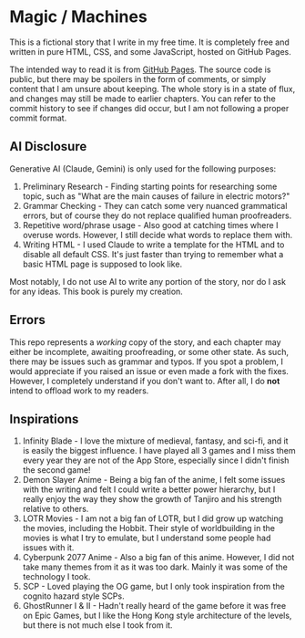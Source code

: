 # Magic / Machines

This is a fictional story that I write in my free time. It is completely free and written in pure HTML, CSS, and some JavaScript, hosted on GitHub Pages.

The intended way to read it is from [GitHub Pages](https://manglemix.github.io/MagicXMachines/). The source code is public, but there may be spoilers
in the form of comments, or simply content that I am unsure about keeping. The whole story is in a state of flux, and changes may still be made to earlier
chapters. You can refer to the commit history to see if changes did occur, but I am not following a proper commit format.

## AI Disclosure

Generative AI (Claude, Gemini) is only used for the following purposes:

1. Preliminary Research - Finding starting points for researching some topic, such as "What are the main causes of failure in electric motors?"
2. Grammar Checking - They can catch some very nuanced grammatical errors, but of course they do not replace qualified human proofreaders.
3. Repetitive word/phrase usage - Also good at catching times where I overuse words. However, I still decide what words to replace them with.
4. Writing HTML - I used Claude to write a template for the HTML and to disable all default CSS. It's just faster than trying to remember what a basic HTML page is supposed to look like.

Most notably, I do not use AI to write any portion of the story, nor do I ask for any ideas. This book is purely my creation.

## Errors

This repo represents a *working* copy of the story, and each chapter may either be incomplete, awaiting proofreading, or some other state. As such, there may be issues such as grammar and typos. If you spot a problem, I would appreciate if you raised an issue or even made a fork with the fixes. However, I completely understand if you don't want to. After all, I do **not** intend to offload work to my readers.

## Inspirations

1. Infinity Blade - I love the mixture of medieval, fantasy, and sci-fi, and it is easily the biggest influence. I have played all 3 games and I miss them every year they are not of the App Store, especially since I didn't finish the second game!
2. Demon Slayer Anime - Being a big fan of the anime, I felt some issues with the writing and felt I could write a better power hierarchy, but I really enjoy the way they show the growth of Tanjiro and his strength relative to others.
3. LOTR Movies - I am not a big fan of LOTR, but I did grow up watching the movies, including the Hobbit. Their style of worldbuilding in the movies is what I try to emulate, but I understand some people had issues with it.
4. Cyberpunk 2077 Anime - Also a big fan of this anime. However, I did not take many themes from it as it was too dark. Mainly it was some of the technology I took.
5. SCP - Loved playing the OG game, but I only took inspiration from the cognito hazard style SCPs.
6. GhostRunner I & II - Hadn't really heard of the game before it was free on Epic Games, but I like the Hong Kong style architecture of the levels, but there is not much else I took from it.
